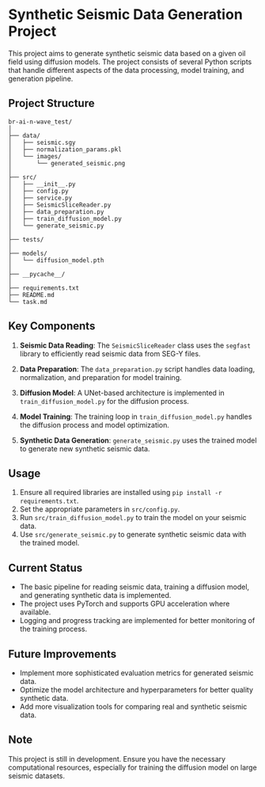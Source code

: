 # Synthetic Seismic Data Generation Project

This project aims to generate synthetic seismic data based on a given oil field using diffusion models. The project consists of several Python scripts that handle different aspects of the data processing, model training, and generation pipeline.

## Project Structure

```
br-ai-n-wave_test/
│
├── data/
│   ├── seismic.sgy
│   ├── normalization_params.pkl
│   └── images/
│       └── generated_seismic.png
│
├── src/
│   ├── __init__.py
│   ├── config.py
│   ├── service.py
│   ├── SeismicSliceReader.py
│   ├── data_preparation.py
│   ├── train_diffusion_model.py
│   └── generate_seismic.py
│
├── tests/
│
├── models/
│   └── diffusion_model.pth
│
├── __pycache__/
│
├── requirements.txt
├── README.md
└── task.md
```

## Key Components

1. **Seismic Data Reading**: The `SeismicSliceReader` class uses the `segfast` library to efficiently read seismic data from SEG-Y files.

2. **Data Preparation**: The `data_preparation.py` script handles data loading, normalization, and preparation for model training.

3. **Diffusion Model**: A UNet-based architecture is implemented in `train_diffusion_model.py` for the diffusion process.

4. **Model Training**: The training loop in `train_diffusion_model.py` handles the diffusion process and model optimization.

5. **Synthetic Data Generation**: `generate_seismic.py` uses the trained model to generate new synthetic seismic data.

## Usage

1. Ensure all required libraries are installed using `pip install -r requirements.txt`.
2. Set the appropriate parameters in `src/config.py`.
3. Run `src/train_diffusion_model.py` to train the model on your seismic data.
4. Use `src/generate_seismic.py` to generate synthetic seismic data with the trained model.

## Current Status

- The basic pipeline for reading seismic data, training a diffusion model, and generating synthetic data is implemented.
- The project uses PyTorch and supports GPU acceleration where available.
- Logging and progress tracking are implemented for better monitoring of the training process.

## Future Improvements

- Implement more sophisticated evaluation metrics for generated seismic data.
- Optimize the model architecture and hyperparameters for better quality synthetic data.
- Add more visualization tools for comparing real and synthetic seismic data.

## Note

This project is still in development. Ensure you have the necessary computational resources, especially for training the diffusion model on large seismic datasets.